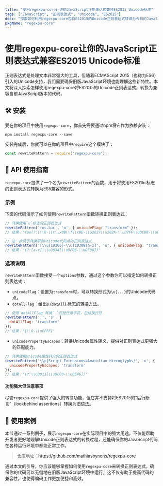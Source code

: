 ```yaml
---
title: "使用regexpu-core让你的JavaScript正则表达式兼容ES2015 Unicode标准"
tags: ["JavaScript", "正则表达式", "Unicode", "ES2015"]
desc: "探索如何利用regexpu-core包将ES2015的Unicode正则表达式转译为今日的JavaScript（ES5）环境中兼容的形式。"
pkgName: "regexpu-core"
---
```


# 使用regexpu-core让你的JavaScript正则表达式兼容ES2015 Unicode标准

正则表达式是处理文本非常强大的工具，但随着ECMAScript 2015（也称为ES6）引入的Unicode支持，我们需要确保旧版JavaScript环境也能理解这些新特性。本文将深入探索怎样使用regexpu-core将ES2015的Unicode正则表达式，转换为兼容当前JavaScript版本的代码。

## 🛠 安装

要在你的项目中使用`regexpu-core`，你首先需要通过npm将它作为依赖安装：

```shell
npm install regexpu-core --save
```

安装完成后，你就可以在你的项目中`require`这个模块了：

```javascript
const rewritePattern = require('regexpu-core');
```

## 📖 API 使用指南

`regexpu-core`提供了一个名为`rewritePattern`的函数，用于将使用ES2015`u`标志的正则表达式转换为ES5兼容的形式。

### 示例

下面的代码演示了如何使用`rewritePattern`函数转换正则表达式：

```javascript
// 转换使用`u`标志的正则表达式
rewritePattern('foo.bar', 'u', { unicodeFlag: "transform" });
// 结果：'foo(?:[\\0-\\t\\x0B\\f\\x0E-\\u2027\\u202A-\\uD7FF\\uDC00-\\uFFFF]|[\\uD800-\\uDBFF][\\uDC00-\\uDFFF]|[\\uD800-\\uDBFF])bar'

// 进一步演示转换带有Unicode代码点的正则表达式
rewritePattern('[\\u{1D306}-\\u{1D308}a-z]', 'u', { unicodeFlag: "transform" });
// 结果：'(?:[a-z]|\\uD834[\\uDF06-\\uDF08])'
```

### 选项说明

`rewritePattern`函数接受一个`options`参数，通过这个参数你可以指定如何转换正则表达式：

- `unicodeFlag`：设置为`transform`时，可以转换形式为`\u{...}`的Unicode代码点。
- `dotAllFlag`：给出[`s` (`dotAll`) 标志的转换方法](https://github.com/mathiasbynens/es-regexp-dotall-flag)。

```javascript
// 使用`dotAllFlag`转换`.`匹配任意字符，包括换行符
rewritePattern('.', 's', {
  dotAllFlag: 'transform'
});
// 结果：'[\\0-\\uFFFF]'
```

- `unicodePropertyEscapes`：转换Unicode属性转义，提供对正则表达式更强大的匹配能力。

```javascript
// 转换使用Unicode属性转义的正则表达式
rewritePattern('\\p{Script_Extensions=Anatolian_Hieroglyphs}', 'u', {
  unicodePropertyEscapes: 'transform'
});
// 结果：'(?:\\uD811[\\uDC00-\\uDE46])'
```

#### 功能强大但注意事项

尽管`regexpu-core`提供了强大的转换功能，但它并不支持将ES2015的“后行断言”（lookbehind assertions）转换为旧语法。

## 🔄 使用案例

本节通过一系列例子，展示`regexpu-core`在实际项目中的强大用途，不仅能帮助开发者更好地理解Unicode正则表达式的转换过程，还能确保你的JavaScript代码在各种运行环境中都能正常工作。

> 仓库地址：https://github.com/mathiasbynens/regexpu-core

通过本文的引导，你应该能够掌握如何使用`regexpu-core`来转换正则表达式，确保你的代码可以无缝地在旧版JavaScript环境中运行。这不仅有助于提高代码的兼容性，也使得编码工作更加便捷和高效。